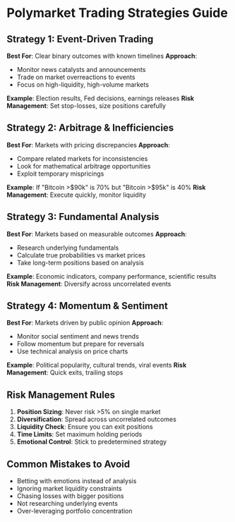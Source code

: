 # Polymarket Trading Strategies Guide

## Strategy 1: Event-Driven Trading
**Best For**: Clear binary outcomes with known timelines
**Approach**: 
- Monitor news catalysts and announcements
- Trade on market overreactions to events
- Focus on high-liquidity, high-volume markets

**Example**: Election results, Fed decisions, earnings releases
**Risk Management**: Set stop-losses, size positions carefully

## Strategy 2: Arbitrage & Inefficiencies
**Best For**: Markets with pricing discrepancies
**Approach**:
- Compare related markets for inconsistencies
- Look for mathematical arbitrage opportunities
- Exploit temporary mispricings

**Example**: If "Bitcoin >$90k" is 70% but "Bitcoin >$95k" is 40%
**Risk Management**: Execute quickly, monitor liquidity

## Strategy 3: Fundamental Analysis
**Best For**: Markets based on measurable outcomes
**Approach**:
- Research underlying fundamentals
- Calculate true probabilities vs market prices
- Take long-term positions based on analysis

**Example**: Economic indicators, company performance, scientific results
**Risk Management**: Diversify across uncorrelated events

## Strategy 4: Momentum & Sentiment
**Best For**: Markets driven by public opinion
**Approach**:
- Monitor social sentiment and news trends
- Follow momentum but prepare for reversals
- Use technical analysis on price charts

**Example**: Political popularity, cultural trends, viral events
**Risk Management**: Quick exits, trailing stops

## Risk Management Rules
1. **Position Sizing**: Never risk >5% on single market
2. **Diversification**: Spread across uncorrelated outcomes
3. **Liquidity Check**: Ensure you can exit positions
4. **Time Limits**: Set maximum holding periods
5. **Emotional Control**: Stick to predetermined strategy

## Common Mistakes to Avoid
- Betting with emotions instead of analysis
- Ignoring market liquidity constraints
- Chasing losses with bigger positions
- Not researching underlying events
- Over-leveraging portfolio concentration